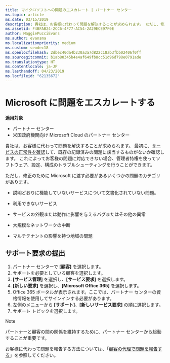 ```yaml
---
title: マイクロソフトへの問題のエスカレート | パートナー センター
ms.topic: article
ms.date: 03/15/2019
description: 貴社は、お客様に代わって問題を解決することが求められます。 ただし、修正のために Microsoft に渡す必要があるいくつかの問題のカテゴリがあります。
ms.assetid: F4BFAB24-2CC6-4F77-AC54-2A29ECE97F0E
author: MaggiePucciEvans
ms.author: evansma
ms.localizationpriority: medium
ms.custom: seodec18
ms.openlocfilehash: 2dbec40da4b230a3a7d822c18ab3fbb02406f0ff
ms.sourcegitcommit: b1ab80345b4e4af649fb8cc51d96d798e0791ade
ms.translationtype: HT
ms.contentlocale: ja-JP
ms.lasthandoff: 04/23/2019
ms.locfileid: "62135672"
---
```

# <a name="escalate-problems-to-microsoft"></a>Microsoft に問題をエスカレートする

**適用対象**

-  パートナー センター
-  米国政府機関向け Microsoft Cloud のパートナー センター


貴社は、お客様に代わって問題を解決することが求められます。 最初に、[サービスの正常性を確認](check-service-health.md)して、既存の記録済みの問題に該当するものがないか確認します。 これによってお客様の問題に対応できない場合、管理者特権を使ってソフトウェア、設定、構成のトラブルシューティングを行うことができます。

ただし、修正のために Microsoft に渡す必要があるいくつかの問題のカテゴリがあります。

-   説明どおりに機能していないサービスについて文書化されていない問題。

-   利用できないサービス

-   サービスの外観または動作に影響を与えるバグまたはその他の異常

-   大規模なネットワークの中断

-   マルチテナントの影響を持つ地域の問題

## <a name="submit-a-support-request"></a>サポート要求の提出

1. パートナー センターで **[顧客]** を選択します。
2. サポートを必要としている顧客を選択します。
3. **[サービス管理]** を選択し、**[サービス要求]** を選択します。
4. **[新しい要求]** を選択し、**[Microsoft Office 365]** を選択します。
5. Office 365 ポータルが表示されます。ここでは、パートナー センターの資格情報を使用してサインインする必要があります。
6. 左側のメニューから **[サポート]**、**[新しいサービス要求]** の順に選択します。
7. サポート トピックを選択します。

>[!NOTE]
>パートナーと顧客の間の関係を維持するために、パートナー センターから起動することが重要です。 


お客様に代わって問題を報告する方法については、「[顧客の代理で問題を報告する](report-problems-on-behalf-of-a-customer.md)」を参照してください。

 

 



